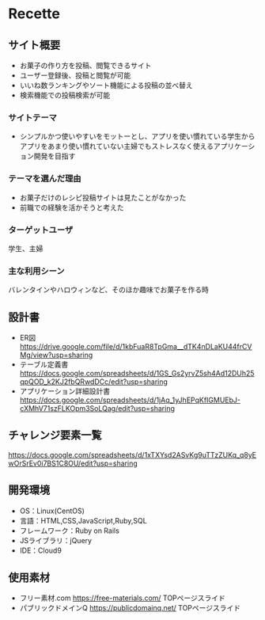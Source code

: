 # Recette

## サイト概要
- お菓子の作り方を投稿、閲覧できるサイト
- ユーザー登録後、投稿と閲覧が可能
- いいね数ランキングやソート機能による投稿の並べ替え
- 検索機能での投稿検索が可能

### サイトテーマ
- シンプルかつ使いやすいをモットーとし、アプリを使い慣れている学生からアプリをあまり使い慣れていない主婦でもストレスなく使えるアプリケーション開発を目指す

### テーマを選んだ理由
- お菓子だけのレシピ投稿サイトは見たことがなかった
- 前職での経験を活かそうと考えた

### ターゲットユーザ
学生、主婦

### 主な利用シーン
バレンタインやハロウィンなど、そのほか趣味でお菓子を作る時


## 設計書
- ER図　https://drive.google.com/file/d/1kbFuaR8TpGma__dTK4nDLaKU44frCVMg/view?usp=sharing
- テーブル定義書　https://docs.google.com/spreadsheets/d/1GS_Gs2yrvZ5sh4Ad12DUh25qpQOD_k2KJ2fbQRwdDCc/edit?usp=sharing
- アプリケーション詳細設計書　https://docs.google.com/spreadsheets/d/1jAq_1yJhEPqKfIGMUEbJ-cXMhV71szFLKOpm3SoLQag/edit?usp=sharing

## チャレンジ要素一覧
<https://docs.google.com/spreadsheets/d/1xTXYsd2ASvKg9uTTzZUKq_q8yEwOrSrEv0i7BS1C8OU/edit?usp=sharing>

## 開発環境
- OS：Linux(CentOS)
- 言語：HTML,CSS,JavaScript,Ruby,SQL
- フレームワーク：Ruby on Rails
- JSライブラリ：jQuery
- IDE：Cloud9

## 使用素材
- フリー素材.com <https://free-materials.com/> TOPページスライド
- パブリックドメインQ <https://publicdomainq.net/> TOPページスライド
